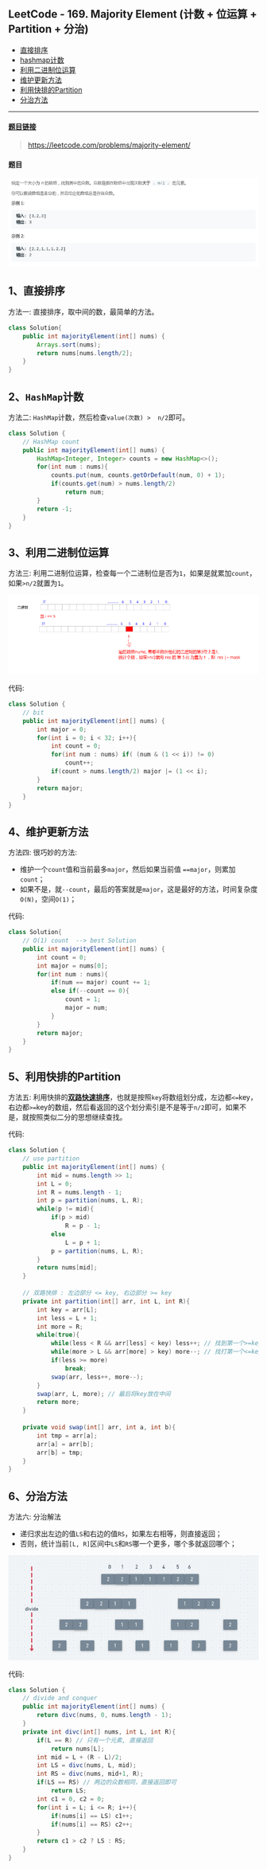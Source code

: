 ﻿## LeetCode - 169. Majority Element (计数 + 位运算 + Partition + 分治)

* [直接排序](#直接排序)
* [hashmap计数](#hashmap计数)
* [利用二进制位运算](#利用二进制位运算)
* [维护更新方法](#维护更新方法)
* [利用快排的Partition](#利用快排的partition)
* [分治方法](#分治方法)
***
#### [题目链接](https://leetcode.com/problems/majority-element/)

>  https://leetcode.com/problems/majority-element/

#### 题目
![在这里插入图片描述](images/169_t.png)


## 1、直接排序
方法一: 直接排序，取中间的数，最简单的方法。

```java
class Solution{
    public int majorityElement(int[] nums) {
        Arrays.sort(nums);
        return nums[nums.length/2];
    }
}
```
## 2、`HashMap`计数
方法二: `HashMap`计数，然后检查`value(次数) >  n/2`即可。
```java
class Solution {
    // HashMap count
    public int majorityElement(int[] nums) {
        HashMap<Integer, Integer> counts = new HashMap<>();
        for(int num : nums){
            counts.put(num, counts.getOrDefault(num, 0) + 1);
            if(counts.get(num) > nums.length/2)
                return num;
        }
        return -1;
    }
}
```
## 3、利用二进制位运算
方法三: 利用二进制位运算，检查每一个二进制位是否为`1`，如果是就累加`count`， 如果`>n/2`就置为`1`。

![在这里插入图片描述](images/169_s.png)

代码:

```java
class Solution {
    // bit
    public int majorityElement(int[] nums) {
        int major = 0;
        for(int i = 0; i < 32; i++){ 
            int count = 0;
            for(int num : nums) if( (num & (1 << i)) != 0)
                count++;
            if(count > nums.length/2) major |= (1 << i);
        }
        return major;
    }
}
```
## 4、维护更新方法
方法四: 很巧妙的方法: 

* 维护一个`count`值和当前最多`major`，然后如果当前值 `==major`，则累加`count`；
* 如果不是，就`--count`，最后的答案就是`major`，这是最好的方法，时间复杂度`O(N)`，空间`O(1)`；

代码:

```java
class Solution{
    // O(1) count  --> best Solution
    public int majorityElement(int[] nums) {
        int count = 0;
        int major = nums[0];
        for(int num : nums){ 
            if(num == major) count += 1;
            else if(--count == 0){ 
                count = 1;
                major = num;
            }
        }
        return major;
    }
}
```
## 5、利用快排的Partition
方法五: 利用快排的[**双路快速排序**](https://blog.csdn.net/zxzxzx0119/article/details/79826380#t8)，也就是按照`key`将数组划分成，左边都`<=`key，右边都`>=`key的数组，然后看返回的这个划分索引是不是等于`n/2`即可，如果不是，就按照类似二分的思想继续查找。

代码:

```java
class Solution {
    // use partition 
    public int majorityElement(int[] nums) {
        int mid = nums.length >> 1;
        int L = 0;
        int R = nums.length - 1;
        int p = partition(nums, L, R);
        while(p != mid){       
            if(p > mid)
                R = p - 1;
            else 
                L = p + 1;
            p = partition(nums, L, R);
        }
        return nums[mid];
    }
    
    // 双路快排 : 左边部分 <= key, 右边部分 >= key
    private int partition(int[] arr, int L, int R){
        int key = arr[L];
        int less = L + 1;
        int more = R;
        while(true){
            while(less < R && arr[less] < key) less++; // 找到第一个>=key的
            while(more > L && arr[more] > key) more--; // 找打第一个<=key的
            if(less >= more) 
                break;
            swap(arr, less++, more--);
        }
        swap(arr, L, more); // 最后将key放在中间
        return more;
    }

    private void swap(int[] arr, int a, int b){ 
        int tmp = arr[a];
        arr[a] = arr[b];
        arr[b] = tmp;
    }
}
```

## 6、分治方法

方法六: 分治解法

* 递归求出左边的值`LS`和右边的值`RS`，如果左右相等，则直接返回；
* 否则，统计当前`[L, R]`区间中`LS`和`RS`哪一个更多，哪个多就返回哪个；

![1554798022404](assets/1554798022404.png)

代码:

```java
class Solution {
    // divide and conquer
    public int majorityElement(int[] nums) {
        return divc(nums, 0, nums.length - 1); 
    }
    private int divc(int[] nums, int L, int R){ 
        if(L == R) // 只有一个元素, 直接返回
            return nums[L];
        int mid = L + (R - L)/2;
        int LS = divc(nums, L, mid);
        int RS = divc(nums, mid+1, R);
        if(LS == RS) // 两边的众数相同，直接返回即可
            return LS;
        int c1 = 0, c2 = 0;
        for(int i = L; i <= R; i++){ 
            if(nums[i] == LS) c1++;
            if(nums[i] == RS) c2++;
        }
        return c1 > c2 ? LS : RS;
    }
}

```

